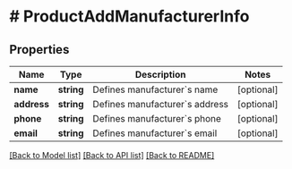 # # ProductAddManufacturerInfo

## Properties

Name | Type | Description | Notes
------------ | ------------- | ------------- | -------------
**name** | **string** | Defines manufacturer&#x60;s name | [optional]
**address** | **string** | Defines manufacturer&#x60;s address | [optional]
**phone** | **string** | Defines manufacturer&#x60;s phone | [optional]
**email** | **string** | Defines manufacturer&#x60;s email | [optional]

[[Back to Model list]](../../README.md#models) [[Back to API list]](../../README.md#endpoints) [[Back to README]](../../README.md)
